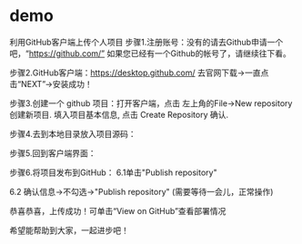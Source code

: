 # demo
利用GitHub客户端上传个人项目
步骤1.注册账号：没有的请去Github申请一个吧，“https://github.com/”
如果您已经有一个Github的帐号了，请继续往下看。

步骤2.GitHub客户端：https://desktop.github.com/
去官网下载->一直点击“NEXT”->安装成功！

步骤3.创建一个 github 项目：打开客户端，点击 左上角的File->New repository 创建新项目. 填入项目基本信息, 点击 Create Repository 确认.

步骤4.去到本地目录放入项目源码：

步骤5.回到客户端界面：

步骤6.将项目发布到GitHub：
6.1单击"Publish repository"

6.2 确认信息->不勾选->"Publish repository" (需要等待一会儿，正常操作)

恭喜恭喜，上传成功！可单击“View on GitHub”查看部署情况

希望能帮助到大家，一起进步吧！
